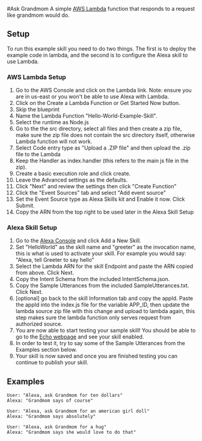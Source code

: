 #Ask Grandmom
A simple [AWS Lambda](http://aws.amazon.com/lambda) function that responds to a request like grandmom would do.

## Setup
To run this example skill you need to do two things. The first is to deploy the example code in lambda, and the second is to configure the Alexa skill to use Lambda.

### AWS Lambda Setup
1. Go to the AWS Console and click on the Lambda link. Note: ensure you are in us-east or you won't be able to use Alexa with Lambda.
2. Click on the Create a Lambda Function or Get Started Now button.
3. Skip the blueprint
4. Name the Lambda Function "Hello-World-Example-Skill".
5. Select the runtime as Node.js
5. Go to the the src directory, select all files and then create a zip file, make sure the zip file does not contain the src directory itself, otherwise Lambda function will not work.
6. Select Code entry type as "Upload a .ZIP file" and then upload the .zip file to the Lambda
7. Keep the Handler as index.handler (this refers to the main js file in the zip).
8. Create a basic execution role and click create.
9. Leave the Advanced settings as the defaults.
10. Click "Next" and review the settings then click "Create Function"
11. Click the "Event Sources" tab and select "Add event source"
12. Set the Event Source type as Alexa Skills kit and Enable it now. Click Submit.
13. Copy the ARN from the top right to be used later in the Alexa Skill Setup

### Alexa Skill Setup
1. Go to the [Alexa Console](https://developer.amazon.com/edw/home.html) and click Add a New Skill.
2. Set "HelloWorld" as the skill name and "greeter" as the invocation name, this is what is used to activate your skill. For example you would say: "Alexa, tell Greeter to say hello"
3. Select the Lambda ARN for the skill Endpoint and paste the ARN copied from above. Click Next.
4. Copy the Intent Schema from the included IntentSchema.json.
5. Copy the Sample Utterances from the included SampleUtterances.txt. Click Next.
6. [optional] go back to the skill Information tab and copy the appId. Paste the appId into the index.js file for the variable APP_ID,
   then update the lambda source zip file with this change and upload to lambda again, this step makes sure the lambda function only serves request from authorized source.
7. You are now able to start testing your sample skill! You should be able to go to the [Echo webpage](http://echo.amazon.com/#skills) and see your skill enabled.
8. In order to test it, try to say some of the Sample Utterances from the Examples section below.
9. Your skill is now saved and once you are finished testing you can continue to publish your skill.

## Examples
    User: "Alexa, ask Grandmom for ten dollars"
    Alexa: "Grandmom says of course"
    
    User: "Alexa, ask Grandmom for an american girl doll"
    Alexa: "Grandmom says absolutely"

    User: "Alexa, ask Grandmom for a hug"
    Alexa: "Grandmom says she would love to do that"
